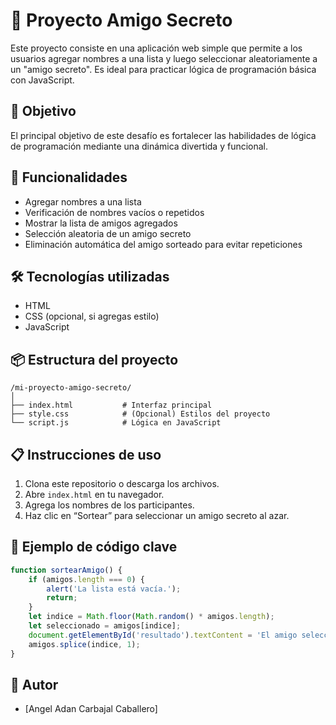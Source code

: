 # 🎁 Proyecto Amigo Secreto

Este proyecto consiste en una aplicación web simple que permite a los usuarios agregar nombres a una lista y luego seleccionar aleatoriamente a un "amigo secreto". Es ideal para practicar lógica de programación básica con JavaScript.

## 🧠 Objetivo

El principal objetivo de este desafío es fortalecer las habilidades de lógica de programación mediante una dinámica divertida y funcional.

## 🚀 Funcionalidades

- Agregar nombres a una lista
- Verificación de nombres vacíos o repetidos
- Mostrar la lista de amigos agregados
- Selección aleatoria de un amigo secreto
- Eliminación automática del amigo sorteado para evitar repeticiones

## 🛠️ Tecnologías utilizadas

- HTML
- CSS (opcional, si agregas estilo)
- JavaScript

## 📦 Estructura del proyecto

```
/mi-proyecto-amigo-secreto/
│
├── index.html           # Interfaz principal
├── style.css            # (Opcional) Estilos del proyecto
└── script.js            # Lógica en JavaScript
```

## 📋 Instrucciones de uso

1. Clona este repositorio o descarga los archivos.
2. Abre `index.html` en tu navegador.
3. Agrega los nombres de los participantes.
4. Haz clic en “Sortear” para seleccionar un amigo secreto al azar.

## 🧪 Ejemplo de código clave

```javascript
function sortearAmigo() {
    if (amigos.length === 0) {
        alert('La lista está vacía.');
        return;
    }
    let indice = Math.floor(Math.random() * amigos.length);
    let seleccionado = amigos[indice];
    document.getElementById('resultado').textContent = 'El amigo seleccionado es: ' + seleccionado;
    amigos.splice(indice, 1);
}
```

## 👤 Autor

- [Angel Adan Carbajal Caballero]

